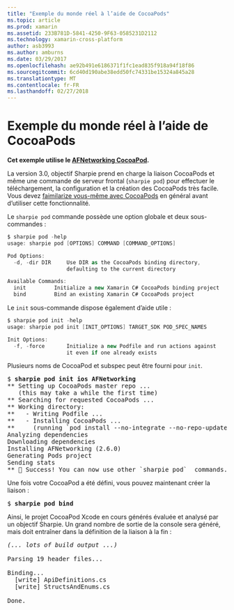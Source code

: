 ```yaml
---
title: "Exemple du monde réel à l’aide de CocoaPods"
ms.topic: article
ms.prod: xamarin
ms.assetid: 233B781D-5841-4250-9F63-0585231D2112
ms.technology: xamarin-cross-platform
author: asb3993
ms.author: amburns
ms.date: 03/29/2017
ms.openlocfilehash: ae92b491e6186371f1fc1ead835f918a94f18f86
ms.sourcegitcommit: 6cd40d190abe38edd50fc74331be15324a845a28
ms.translationtype: MT
ms.contentlocale: fr-FR
ms.lasthandoff: 02/27/2018
---
```

# <a name="real-world-example-using-cocoapods"></a>Exemple du monde réel à l’aide de CocoaPods


**Cet exemple utilise le [AFNetworking CocoaPod](https://cocoapods.org/pods/AFNetworking).**

La version 3.0, objectif Sharpie prend en charge la liaison CocoaPods et même une commande de serveur frontal (`sharpie pod`) pour effectuer le téléchargement, la configuration et la création des CocoaPods très facile. Vous devez [faimilarize vous-même avec CocoaPods](https://cocoapods.org) en général avant d’utiliser cette fonctionnalité.

Le `sharpie pod` commande possède une option globale et deux sous-commandes :

```csharp
$ sharpie pod -help
usage: sharpie pod [OPTIONS] COMMAND [COMMAND_OPTIONS]

Pod Options:
  -d, -dir DIR     Use DIR as the CocoaPods binding directory,
                   defaulting to the current directory

Available Commands:
  init         Initialize a new Xamarin C# CocoaPods binding project
  bind         Bind an existing Xamarin C# CocoaPods project
```

Le `init` sous-commande dispose également d’aide utile :

```csharp
$ sharpie pod init -help
usage: sharpie pod init [INIT_OPTIONS] TARGET_SDK POD_SPEC_NAMES

Init Options:
  -f, -force       Initialize a new Podfile and run actions against
                   it even if one already exists
```

Plusieurs noms de CocoaPod et subspec peut être fourni pour `init`.

<pre>$ <b>sharpie pod init ios AFNetworking</b>
<span class="terminal-green">**</span> Setting up CocoaPods master repo ...
   (this may take a while the first time)
<span class="terminal-green">**</span> Searching for requested CocoaPods ...
<span class="terminal-green">**</span> Working directory:
<span class="terminal-green">**</span>   - Writing Podfile ...
<span class="terminal-green">**</span>   - Installing CocoaPods ...
<span class="terminal-green">**</span>     (running `<span class="terminal-blue">pod install --no-integrate --no-repo-update</span>`)
Analyzing dependencies
Downloading dependencies
Installing AFNetworking (2.6.0)
Generating Pods project
Sending stats
<span class="terminal-green">**</span> 🍻 Success! You can now use other `<span class="terminal-green">sharpie pod</span>`  commands.</pre>

Une fois votre CocoaPod a été défini, vous pouvez maintenant créer la liaison :

<pre>$ <b>sharpie pod bind</b></pre>

Ainsi, le projet CocoaPod Xcode en cours générés évaluée et analysé par un objectif Sharpie. Un grand nombre de sortie de la console sera généré, mais doit entraîner dans la définition de la liaison à la fin :

<pre><em>(... lots of build output ...)</em>

<span class="terminal-blue">Parsing 19 header files...</span>

<span class="terminal-magenta">Binding...</span>
  <span class="terminal-magenta">[write]</span> ApiDefinitions.cs
  <span class="terminal-magenta">[write]</span> StructsAndEnums.cs

<span class="terminal-green">Done.</span></pre>

